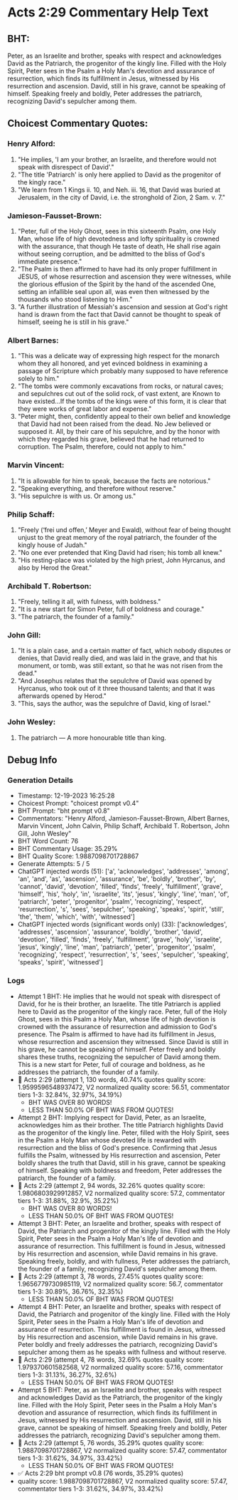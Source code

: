 # Acts 2:29 Commentary Help Text

## BHT:
Peter, as an Israelite and brother, speaks with respect and acknowledges David as the Patriarch, the progenitor of the kingly line. Filled with the Holy Spirit, Peter sees in the Psalm a Holy Man's devotion and assurance of resurrection, which finds its fulfillment in Jesus, witnessed by His resurrection and ascension. David, still in his grave, cannot be speaking of himself. Speaking freely and boldly, Peter addresses the patriarch, recognizing David's sepulcher among them.

## Choicest Commentary Quotes:
### Henry Alford:
1. "He implies, 'I am your brother, an Israelite, and therefore would not speak with disrespect of David'." 
2. "The title 'Patriarch' is only here applied to David as the progenitor of the kingly race."
3. "We learn from 1 Kings ii. 10, and Neh. iii. 16, that David was buried at Jerusalem, in the city of David, i.e. the stronghold of Zion, 2 Sam. v. 7."

### Jamieson-Fausset-Brown:
1. "Peter, full of the Holy Ghost, sees in this sixteenth Psalm, one Holy Man, whose life of high devotedness and lofty spirituality is crowned with the assurance, that though He taste of death, He shall rise again without seeing corruption, and be admitted to the bliss of God's immediate presence."
2. "The Psalm is then affirmed to have had its only proper fulfillment in JESUS, of whose resurrection and ascension they were witnesses, while the glorious effusion of the Spirit by the hand of the ascended One, setting an infallible seal upon all, was even then witnessed by the thousands who stood listening to Him."
3. "A further illustration of Messiah's ascension and session at God's right hand is drawn from the fact that David cannot be thought to speak of himself, seeing he is still in his grave."

### Albert Barnes:
1. "This was a delicate way of expressing high respect for the monarch whom they all honored, and yet evinced boldness in examining a passage of Scripture which probably many supposed to have reference solely to him."
2. "The tombs were commonly excavations from rocks, or natural caves; and sepulchres cut out of the solid rock, of vast extent, are Known to have existed...If the tombs of the kings were of this form, it is clear that they were works of great labor and expense."
3. "Peter might, then, confidently appeal to their own belief and knowledge that David had not been raised from the dead. No Jew believed or supposed it. All, by their care of his sepulchre, and by the honor with which they regarded his grave, believed that he had returned to corruption. The Psalm, therefore, could not apply to him."

### Marvin Vincent:
1. "It is allowable for him to speak, because the facts are notorious."
2. "Speaking everything, and therefore without reserve."
3. "His sepulchre is with us. Or among us."

### Philip Schaff:
1. "Freely (‘frei und offen,’ Meyer and Ewald), without fear of being thought unjust to the great memory of the royal patriarch, the founder of the kingly house of Judah."
2. "No one ever pretended that King David had risen; his tomb all knew."
3. "His resting-place was violated by the high priest, John Hyrcanus, and also by Herod the Great."

### Archibald T. Robertson:
1. "Freely, telling it all, with fulness, with boldness."
2. "It is a new start for Simon Peter, full of boldness and courage."
3. "The patriarch, the founder of a family."

### John Gill:
1. "It is a plain case, and a certain matter of fact, which nobody disputes or denies, that David really died, and was laid in the grave, and that his monument, or tomb, was still extant, so that he was not risen from the dead."
2. "And Josephus relates that the sepulchre of David was opened by Hyrcanus, who took out of it three thousand talents; and that it was afterwards opened by Herod."
3. "This, says the author, was the sepulchre of David, king of Israel."

### John Wesley:
1. The patriarch — A more honourable title than king.



## Debug Info
### Generation Details
- Timestamp: 12-19-2023 16:25:28
- Choicest Prompt: "choicest prompt v0.4"
- BHT Prompt: "bht prompt v0.8"
- Commentators: "Henry Alford, Jamieson-Fausset-Brown, Albert Barnes, Marvin Vincent, John Calvin, Philip Schaff, Archibald T. Robertson, John Gill, John Wesley"
- BHT Word Count: 76
- BHT Commentary Usage: 35.29%
- BHT Quality Score: 1.9887098701728867
- Generate Attempts: 5 / 5
- ChatGPT injected words (51):
	['a', 'acknowledges', 'addresses', 'among', 'an', 'and', 'as', 'ascension', 'assurance', 'be', 'boldly', 'brother', 'by', 'cannot', 'david', 'devotion', 'filled', 'finds', 'freely', 'fulfillment', 'grave', 'himself', 'his', 'holy', 'in', 'israelite', 'its', 'jesus', 'kingly', 'line', 'man', 'of', 'patriarch', 'peter', 'progenitor', 'psalm', 'recognizing', 'respect', 'resurrection', 's', 'sees', 'sepulcher', 'speaking', 'speaks', 'spirit', 'still', 'the', 'them', 'which', 'with', 'witnessed']
- ChatGPT injected words (significant words only) (33):
	['acknowledges', 'addresses', 'ascension', 'assurance', 'boldly', 'brother', 'david', 'devotion', 'filled', 'finds', 'freely', 'fulfillment', 'grave', 'holy', 'israelite', 'jesus', 'kingly', 'line', 'man', 'patriarch', 'peter', 'progenitor', 'psalm', 'recognizing', 'respect', 'resurrection', 's', 'sees', 'sepulcher', 'speaking', 'speaks', 'spirit', 'witnessed']

### Logs
- Attempt 1 BHT: He implies that he would not speak with disrespect of David, for he is their brother, an Israelite. The title Patriarch is applied here to David as the progenitor of the kingly race. Peter, full of the Holy Ghost, sees in this Psalm a Holy Man, whose life of high devotion is crowned with the assurance of resurrection and admission to God's presence. The Psalm is affirmed to have had its fulfillment in Jesus, whose resurrection and ascension they witnessed. Since David is still in his grave, he cannot be speaking of himself. Peter freely and boldly shares these truths, recognizing the sepulcher of David among them. This is a new start for Peter, full of courage and boldness, as he addresses the patriarch, the founder of a family.
- 🔄 Acts 2:29 (attempt 1, 130 words, 40.74% quotes quality score: 1.9599596548937472, V2 normalized quality score: 56.51, commentator tiers 1-3: 32.84%, 32.97%, 34.19%) 
	- BHT WAS OVER 80 WORDS! 
	- LESS THAN 50.0% OF BHT WAS FROM QUOTES!
- Attempt 2 BHT: Implying respect for David, Peter, as an Israelite, acknowledges him as their brother. The title Patriarch highlights David as the progenitor of the kingly line. Peter, filled with the Holy Spirit, sees in the Psalm a Holy Man whose devoted life is rewarded with resurrection and the bliss of God's presence. Confirming that Jesus fulfills the Psalm, witnessed by His resurrection and ascension, Peter boldly shares the truth that David, still in his grave, cannot be speaking of himself. Speaking with boldness and freedom, Peter addresses the patriarch, the founder of a family.
- 🔄 Acts 2:29 (attempt 2, 94 words, 32.26% quotes quality score: 1.9806803929912857, V2 normalized quality score: 57.2, commentator tiers 1-3: 31.88%, 32.9%, 35.22%) 
	- BHT WAS OVER 80 WORDS! 
	- LESS THAN 50.0% OF BHT WAS FROM QUOTES!
- Attempt 3 BHT: Peter, an Israelite and brother, speaks with respect of David, the Patriarch and progenitor of the kingly line. Filled with the Holy Spirit, Peter sees in the Psalm a Holy Man's life of devotion and assurance of resurrection. This fulfillment is found in Jesus, witnessed by His resurrection and ascension, while David remains in his grave. Speaking freely, boldly, and with fullness, Peter addresses the patriarch, the founder of a family, recognizing David's sepulcher among them.
- 🔄 Acts 2:29 (attempt 3, 78 words, 27.45% quotes quality score: 1.9656779730985119, V2 normalized quality score: 56.7, commentator tiers 1-3: 30.89%, 36.76%, 32.35%) 
	- LESS THAN 50.0% OF BHT WAS FROM QUOTES!
- Attempt 4 BHT: Peter, an Israelite and brother, speaks with respect of David, the Patriarch and progenitor of the kingly line. Filled with the Holy Spirit, Peter sees in the Psalm a Holy Man's life of devotion and assurance of resurrection. This fulfillment is found in Jesus, witnessed by His resurrection and ascension, while David remains in his grave. Peter boldly and freely addresses the patriarch, recognizing David's sepulcher among them as he speaks with fullness and without reserve.
- 🔄 Acts 2:29 (attempt 4, 78 words, 32.69% quotes quality score: 1.979370601582568, V2 normalized quality score: 57.16, commentator tiers 1-3: 31.13%, 36.27%, 32.6%) 
	- LESS THAN 50.0% OF BHT WAS FROM QUOTES!
- Attempt 5 BHT: Peter, as an Israelite and brother, speaks with respect and acknowledges David as the Patriarch, the progenitor of the kingly line. Filled with the Holy Spirit, Peter sees in the Psalm a Holy Man's devotion and assurance of resurrection, which finds its fulfillment in Jesus, witnessed by His resurrection and ascension. David, still in his grave, cannot be speaking of himself. Speaking freely and boldly, Peter addresses the patriarch, recognizing David's sepulcher among them.
- 🔄 Acts 2:29 (attempt 5, 76 words, 35.29% quotes quality score: 1.9887098701728867, V2 normalized quality score: 57.47, commentator tiers 1-3: 31.62%, 34.97%, 33.42%) 
	- LESS THAN 50.0% OF BHT WAS FROM QUOTES!
- ✅ Acts 2:29 bht prompt v0.8 (76 words, 35.29% quotes)
- quality score: 1.9887098701728867, V2 normalized quality score: 57.47, commentator tiers 1-3: 31.62%, 34.97%, 33.42%)
